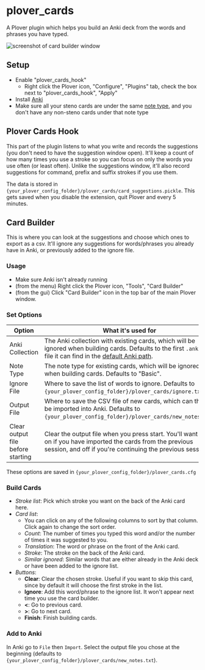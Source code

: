 # plover_cards

A Plover plugin which helps you build an Anki deck from the words and phrases you have typed.


![screenshot of card builder window](https://user-images.githubusercontent.com/3298461/112348383-afbd6800-8cbf-11eb-8de7-8b6d48fe85f6.png)

## Setup

- Enable "plover_cards_hook"
  - Right click the Plover icon, "Configure", "Plugins" tab, check the box next to "plover_cards_hook", "Apply"
- Install [Anki](https://apps.ankiweb.net/)
- Make sure all your steno cards are under the same [note type](https://docs.ankiweb.net/getting-started.html?highlight=note%20type#note-types), and you don't have any non-steno cards under that note type

## Plover Cards Hook

This part of the plugin listens to what you write and records the suggestions (you don't need to have the suggestion window open). It'll keep a count of how many times you use a stroke so you can focus on only the words you use often (or least often). Unlike the suggestions window, it'll also record suggestions for command, prefix and suffix strokes if you use them.

The data is stored in `{your_plover_config_folder}/plover_cards/card_suggestions.pickle`. This gets saved when you disable the extension, quit Plover and every 5 minutes.

## Card Builder

This is where you can look at the suggestions and choose which ones to export as a csv. It'll ignore any suggestions for words/phrases you already have in Anki, or previously added to the ignore file.

### Usage

- Make sure Anki isn't already running
- (from the menu) Right click the Plover icon, "Tools", "Card Builder"
- (from the gui) Click "Card Builder" icon in the top bar of the main Plover window.

### Set Options

| Option                            | What it's used for                                                                                                                                                                                                  |
| --------------------------------- | ------------------------------------------------------------------------------------------------------------------------------------------------------------------------------------------------------------------- |
| Anki Collection                   | The Anki collection with existing cards, which will be ignored when building cards. Defaults to the first `.anki2` file it can find in the [default Anki  path](https://apps.ankiweb.net/docs/manual20.html#files). |
| Note Type                         | The note type for existing cards, which will be ignored when building cards. Defaults to "Basic".                                                                                                                   |
| Ignore File                       | Where to save the list of words to ignore. Defaults to `{your_plover_config_folder}/plover_cards/ignore.txt`.                                                                                                       |
| Output File                       | Where to save the CSV file of new cards, which can then be imported into Anki. Defaults to `{your_plover_config_folder}/plover_cards/new_notes.txt`.                                                                |
| Clear output file before starting | Clear the output file when you press start. You'll want this on if you have imported the cards from the previous session, and off if you're continuing the previous session.                                        |

These options are saved in `{your_plover_config_folder}/plover_cards.cfg`

### Build Cards

- *Stroke list*: Pick which stroke you want on the back of the Anki card here.
- *Card list*:
  - You can click on any of the following columns to sort by that column. Click again to change the sort order.
  - *Count*: The number of times you typed this word and/or the number of times it was suggested to you.
  - *Translation*: The word or phrase on the front of the Anki card.
  - *Stroke*: The stroke on the back of the Anki card.
  - *Similar ignored*: Similar words that are either already in the Anki deck or have been added to the ignore list.
- *Buttons*:
  - **Clear**: Clear the chosen stroke. Useful if you want to skip this card, since by default it will choose the first stroke in the list.
  - **Ignore**: Add this word/phrase to the ignore list. It won't appear next time you use the card builder.
  - **<**: Go to previous card.
  - **>**: Go to next card.
  - **Finish**: Finish building cards.

### Add to Anki

In Anki go to `File` then `Import`. Select the output file you chose at the beginning (defaults to `{your_plover_config_folder}/plover_cards/new_notes.txt`).
